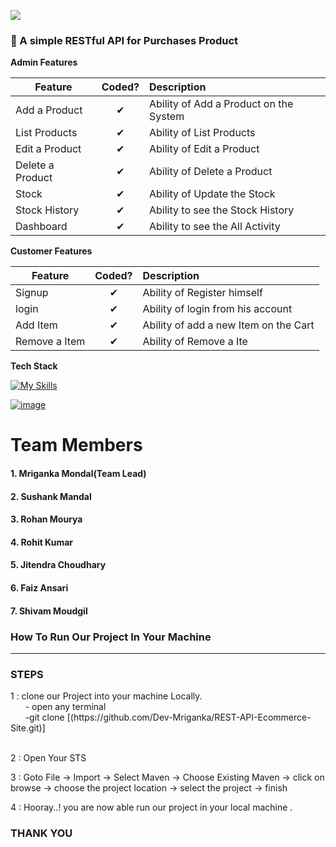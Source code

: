 ![](http://imgur.com/t3teAxi.png)
### :handbag: A simple RESTful API for Purchases Product 

<b>Admin Features</b>

| Feature  |  Coded?       | Description  |
|----------|:-------------:|:-------------|
| Add a Product | &#10004; | Ability of Add a Product on the System |
| List Products | &#10004; | Ability of List Products |
| Edit a Product | &#10004; | Ability of Edit a Product |
| Delete a Product | &#10004; | Ability of Delete a Product |
| Stock | &#10004; | Ability of Update the Stock |
| Stock History | &#10004; | Ability to see the Stock History |
| Dashboard | &#10004; | Ability to see the All  Activity |

<b>Customer Features</b>

| Feature  |  Coded?       | Description  |
|----------|:-------------:|:-------------|
| Signup | &#10004; | Ability of Register himself |
| login | &#10004; | Ability of login from his account |
| Add Item | &#10004; | Ability of add a new Item on the Cart |
| Remove a Item | &#10004; | Ability of Remove a Ite


<b>Tech Stack</b>

[![My Skills](https://skillicons.dev/icons?i=java,js,react,mysql,spring,maven,hibernate,git,idea,vscode)](https://skillicons.dev)


[![image](https://www.linkpicture.com/q/E-commerce-er-digram.png)](https://www.linkpicture.com/view.php?img=LPic63b8349fcce66276270232)



# Team Members

<h4>1. Mriganka Mondal(Team Lead)</h4>

<h4>2. Sushank Mandal</h4>

<h4>3. Rohan Mourya</h4>

<h4>4. Rohit Kumar</h4>

<h4>5. Jitendra Choudhary </h4>

<h4>6. Faiz Ansari </h4>

<h4>7. Shivam Moudgil</h4>

### How To Run Our Project In Your Machine

---
<h3> STEPS</h3>
1 : clone our Project into your machine Locally.<br>
   &nbsp; &nbsp; &nbsp; - open any terminal <br>
    &nbsp; &nbsp; &nbsp; -git clone [(https://github.com/Dev-Mriganka/REST-API-Ecommerce-Site.git)] <br>
    <br>

2 : Open Your STS

3 : Goto File -> Import -> Select Maven -> Choose Existing Maven -> click on browse -> choose the project location 
            -> select the project -> finish 
            
4 : Hooray..! you are now able run our project in your local machine .


### THANK YOU

